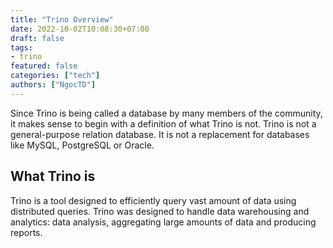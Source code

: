 ```yaml
---
title: "Trino Overview"
date: 2022-10-02T10:08:30+07:00
draft: false
tags:
- trino
featured: false
categories: ["tech"]
authors: ["NgocTD"]
---
```


Since Trino is being called a database by many members of the community, it makes sense to begin with a definition of what Trino is not. Trino is not a general-purpose relation database. It is not a replacement for databases like MySQL, PostgreSQL or Oracle. 

## What Trino is

Trino is a tool designed to efficiently query vast amount of data using distributed queries. Trino was designed to handle data warehousing and analytics: data analysis, aggregating large amounts of data and producing reports.



